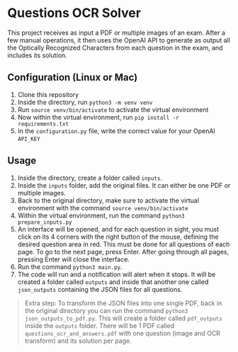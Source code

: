 # Questions OCR Solver

This project receives as input a PDF or multiple images of an exam.
After a few manual operations, it then uses the OpenAI API to generate as output all the Optically Recognized Characters from each question in the exam, and includes its solution.

## Configuration (Linux or Mac)

1. Clone this repository
2. Inside the directory, run `python3 -m venv venv`
3. Run `source venv/bin/activate` to activate the virtual environment
4. Now within the virtual environment, run `pip install -r requirements.txt`
5. In the `configuration.py` file, write the correct value for your OpenAI `API_KEY`

## Usage

1. Inside the directory, create a folder called `inputs`.
2. Inside the `inputs` folder, add the original files. It can either be one PDF or multiple images.
3. Back to the original directory, make sure to activate the virtual environment with the command `source venv/bin/activate`
4. Within the virtual environment, run the command `python3 prepare_inputs.py`
5. An interface will be opened, and for each question in sight, you must click on its 4 corners with the right button of the mouse, defining the desired question area in red. This must be done for all questions of each page. To go to the next page, press Enter. After going through all pages, pressing Enter will close the interface.
4. Run the command `python3 main.py`.
5. The code will run and a notification will alert when it stops. It will be created a folder called `outputs` and inside that another one called `json_outputs` containing the JSON files for all questions.

> Extra step: To transform the JSON files into one single PDF, back in the original directory you can run the command `python3 json_outputs_to_pdf.py`. This will create a folder called `pdf_outputs` inside the `outputs` folder. There will be 1 PDF called `questions_ocr_and_answers.pdf` with one question (image and OCR transform) and its solution per page.